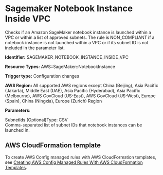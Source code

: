 # Sagemaker Notebook Instance Inside VPC<a name="sagemaker-notebook-instance-inside-vpc"></a>

Checks if an Amazon SageMaker notebook instance is launched within a VPC or within a list of approved subnets\. The rule is NON\_COMPLIANT if a notebook instance is not launched within a VPC or if its subnet ID is not included in the parameter list\. 

**Identifier:** SAGEMAKER\_NOTEBOOK\_INSTANCE\_INSIDE\_VPC

**Resource Types:** AWS::SageMaker::NotebookInstance

**Trigger type:** Configuration changes

**AWS Region:** All supported AWS regions except China \(Beijing\), Asia Pacific \(Jakarta\), Middle East \(UAE\), Asia Pacific \(Hyderabad\), Asia Pacific \(Melbourne\), AWS GovCloud \(US\-East\), AWS GovCloud \(US\-West\), Europe \(Spain\), China \(Ningxia\), Europe \(Zurich\) Region

**Parameters:**

SubnetIds \(Optional\)Type: CSV  
Comma\-separated list of subnet IDs that notebook instances can be launched in\.

## AWS CloudFormation template<a name="w2aac12c33c15b9d527c17"></a>

To create AWS Config managed rules with AWS CloudFormation templates, see [Creating AWS Config Managed Rules With AWS CloudFormation Templates](aws-config-managed-rules-cloudformation-templates.md)\.
